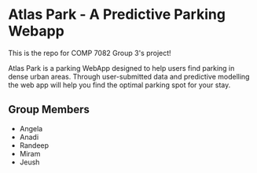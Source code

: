 # Atlas Park - A Predictive Parking Webapp
This is the repo for COMP 7082 Group 3's project!

Atlas Park is a parking WebApp designed to help users find parking in dense urban areas. Through user-submitted data and predictive modelling the web app will help you find the optimal parking spot for your stay.

## Group Members
* Angela
* Anadi
* Randeep
* Miram
* Jeush
